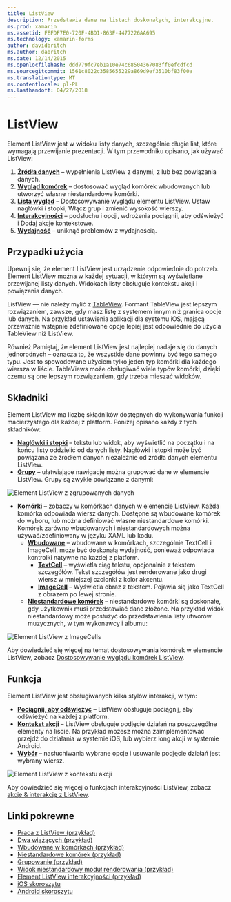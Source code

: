 ```yaml
---
title: ListView
description: Przedstawia dane na listach doskonałych, interakcyjne.
ms.prod: xamarin
ms.assetid: FEFDF7E0-720F-4BD1-863F-4477226AA695
ms.technology: xamarin-forms
author: davidbritch
ms.author: dabritch
ms.date: 12/14/2015
ms.openlocfilehash: ddd779fc7eb1a10e74c68504367083ff0efcdfcd
ms.sourcegitcommit: 1561c8022c3585655229a869d9ef3510bf83f00a
ms.translationtype: MT
ms.contentlocale: pl-PL
ms.lasthandoff: 04/27/2018
---
```

# <a name="listview"></a>ListView

Element ListView jest w widoku listy danych, szczególnie długie list, które wymagają przewijanie prezentacji. W tym przewodniku opisano, jak używać ListView:

1. **[Źródła danych](data-and-databinding.md)**  &ndash; wypełnienia ListView z danymi, z lub bez powiązania danych.
2. **[Wygląd komórek](customizing-cell-appearance.md)**  &ndash; dostosować wygląd komórek wbudowanych lub utworzyć własne niestandardowe komórki.
3. **[Lista wygląd](customizing-list-appearance.md)**  &ndash; Dostosowywanie wyglądu elementu ListView. Ustaw nagłówki i stopki, Włącz grup i zmienić wysokość wierszy.
4. **[Interakcyjności](interactivity.md)**  &ndash; podsłuchu i opcji, wdrożenia pociągnij, aby odświeżyć i Dodaj akcje kontekstowe.
5. **[Wydajność](performance.md)**  &ndash; uniknąć problemów z wydajnością.

## <a name="use-cases"></a>Przypadki użycia
Upewnij się, że element ListView jest urządzenie odpowiednie do potrzeb. Element ListView można w każdej sytuacji, w którym są wyświetlane przewijanej listy danych. Widokach listy obsługuje kontekstu akcji i powiązania danych.

ListView — nie należy mylić z [TableView](~/xamarin-forms/user-interface/tableview.md). Formant TableView jest lepszym rozwiązaniem, zawsze, gdy masz listę z systemem innym niż granica opcje lub danych. Na przykład ustawienia aplikacji dla systemu iOS, mającą przeważnie wstępnie zdefiniowane opcje lepiej jest odpowiednie do użycia TableView niż ListView.

Również Pamiętaj, że element ListView jest najlepiej nadaje się do danych jednorodnych &ndash; oznacza to, że wszystkie dane powinny być tego samego typu. Jest to spowodowane użyciem tylko jeden typ komórki dla każdego wiersza w liście. TableViews może obsługiwać wiele typów komórki, dzięki czemu są one lepszym rozwiązaniem, gdy trzeba mieszać widoków.


## <a name="components"></a>Składniki
Element ListView ma liczbę składników dostępnych do wykonywania funkcji macierzystego dla każdej z platform. Poniżej opisano każdy z tych składników:

- **[Nagłówki i stopki](customizing-list-appearance.md#Headers_and_Footers)**  &ndash; tekstu lub widok, aby wyświetlić na początku i na końcu listy oddzielić od danych listy. Nagłówki i stopki może być powiązana ze źródłem danych niezależnie od źródła danych elementu ListView.
- **[Grupy](customizing-list-appearance.md#Grouping)**  &ndash; ułatwiające nawigację można grupować dane w elemencie ListView. Grupy są zwykle powiązane z danymi:

![](images/grouping-depth.png "Element ListView z zgrupowanych danych")

- **[Komórki](customizing-cell-appearance.md)**  &ndash; zobaczy w komórkach danych w elemencie ListView. Każda komórka odpowiada wiersz danych. Dostępne są wbudowane komórek do wyboru, lub można definiować własne niestandardowe komórki. Komórek zarówno wbudowanych i niestandardowych można używać/zdefiniowany w języku XAML lub kodu.
  - **[Wbudowane](customizing-cell-appearance.md#Built_in_Cells)**  &ndash; wbudowane w komórkach, szczególnie TextCell i ImageCell, może być doskonałą wydajność, ponieważ odpowiada kontrolki natywne na każdej z platform.
    - **[TextCell](customizing-cell-appearance.md#TextCell)**  &ndash; wyświetla ciąg tekstu, opcjonalnie z tekstem szczegółów. Tekst szczegółów jest renderowane jako drugi wiersz w mniejszej czcionki z kolor akcentu.
    - **[ImageCell](customizing-cell-appearance.md#ImageCell)**  &ndash; Wyświetla obraz z tekstem. Pojawia się jako TextCell z obrazem po lewej stronie.
  - **[Niestandardowe komórek](customizing-cell-appearance.md#customcells)**  &ndash; niestandardowe komórki są doskonałe, gdy użytkownik musi przedstawiać dane złożone. Na przykład widok niestandardowy może posłużyć do przedstawienia listy utworów muzycznych, w tym wykonawcy i albumu:

![](images/image-cell-default.png "Element ListView z ImageCells")

Aby dowiedzieć się więcej na temat dostosowywania komórek w elemencie ListView, zobacz [Dostosowywanie wyglądu komórek ListView](customizing-cell-appearance.md).

## <a name="functionality"></a>Funkcja
Element ListView jest obsługiwanych kilka stylów interakcji, w tym:

- **[Pociągnij, aby odświeżyć](interactivity.md#Pull_to_Refresh)**  &ndash; ListView obsługuje pociągnij, aby odświeżyć na każdej z platform.
- **[Kontekst akcji](interactivity.md#Context_Actions)**  &ndash; ListView obsługuje podjęcie działań na poszczególne elementy na liście. Na przykład możesz można zaimplementować przejdź do działania w systemie iOS, lub wybierz long akcji w systemie Android.
- **[Wybór](interactivity.md#selectiontaps)**  &ndash; nasłuchiwania wybrane opcje i usuwanie podjęcie działań jest wybrany wiersz.

![](images/context-default.png "Element ListView z kontekstu akcji")

Aby dowiedzieć się więcej o funkcjach interakcyjności ListView, zobacz [akcje & interakcję z ListView](interactivity.md).


## <a name="related-links"></a>Linki pokrewne

- [Praca z ListView (przykład)](https://developer.xamarin.com/samples/WorkingWithListview)
- [Dwa wiążących (przykład)](https://developer.xamarin.com/samples/xamarin-forms/UserInterface/ListView/SwitchEntryTwoBinding)
- [Wbudowane w komórkach (przykład)](https://developer.xamarin.com/samples/xamarin-forms/UserInterface/ListView/BuiltInCells)
- [Niestandardowe komórek (przykład)](https://developer.xamarin.com/samples/xamarin-forms/UserInterface/ListView/CustomCells)
- [Grupowanie (przykład)](https://developer.xamarin.com/samples/xamarin-forms/UserInterface/ListView/Grouping)
- [Widok niestandardowy moduł renderowania (przykład)](https://developer.xamarin.com/samples/xamarin-forms/UserInterface/ListView/WorkingWithListviewNative)
- [Element ListView interakcyjności (przykład)](https://developer.xamarin.com/samples/xamarin-forms/UserInterface/ListView/interactivity)
- [iOS skoroszytu](https://developer.xamarin.com/workbooks/xamarin-forms/user-interface/listview/ListView1-ios.workbook)
- [Android skoroszytu](https://developer.xamarin.com/workbooks/xamarin-forms/user-interface/listview/ListView1-android.workbook)
